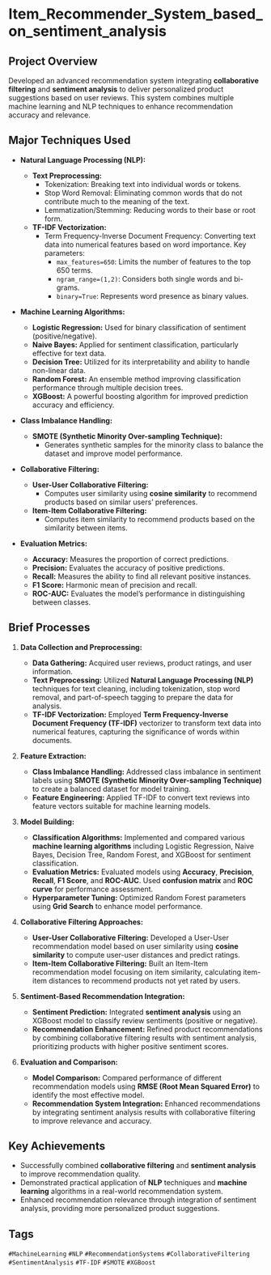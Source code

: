 # Item_Recommender_System_based_on_sentiment_analysis


## Project Overview
Developed an advanced recommendation system integrating **collaborative filtering** and **sentiment analysis** to deliver personalized product suggestions based on user reviews. This system combines multiple machine learning and NLP techniques to enhance recommendation accuracy and relevance.


## Major Techniques Used

- **Natural Language Processing (NLP):**
  - **Text Preprocessing:** 
    - Tokenization: Breaking text into individual words or tokens.
    - Stop Word Removal: Eliminating common words that do not contribute much to the meaning of the text.
    - Lemmatization/Stemming: Reducing words to their base or root form.
  - **TF-IDF Vectorization:**
    - Term Frequency-Inverse Document Frequency: Converting text data into numerical features based on word importance. Key parameters:
      - `max_features=650`: Limits the number of features to the top 650 terms.
      - `ngram_range=(1,2)`: Considers both single words and bi-grams.
      - `binary=True`: Represents word presence as binary values.

- **Machine Learning Algorithms:**
  - **Logistic Regression:** Used for binary classification of sentiment (positive/negative).
  - **Naive Bayes:** Applied for sentiment classification, particularly effective for text data.
  - **Decision Tree:** Utilized for its interpretability and ability to handle non-linear data.
  - **Random Forest:** An ensemble method improving classification performance through multiple decision trees.
  - **XGBoost:** A powerful boosting algorithm for improved prediction accuracy and efficiency.

- **Class Imbalance Handling:**
  - **SMOTE (Synthetic Minority Over-sampling Technique):**
    - Generates synthetic samples for the minority class to balance the dataset and improve model performance.

- **Collaborative Filtering:**
  - **User-User Collaborative Filtering:**
    - Computes user similarity using **cosine similarity** to recommend products based on similar users’ preferences.
  - **Item-Item Collaborative Filtering:**
    - Computes item similarity to recommend products based on the similarity between items.

- **Evaluation Metrics:**
  - **Accuracy:** Measures the proportion of correct predictions.
  - **Precision:** Evaluates the accuracy of positive predictions.
  - **Recall:** Measures the ability to find all relevant positive instances.
  - **F1 Score:** Harmonic mean of precision and recall.
  - **ROC-AUC:** Evaluates the model’s performance in distinguishing between classes.



## Brief Processes

1. **Data Collection and Preprocessing:**
   - **Data Gathering:** Acquired user reviews, product ratings, and user information.
   - **Text Preprocessing:** Utilized **Natural Language Processing (NLP)** techniques for text cleaning, including tokenization, stop word removal, and part-of-speech tagging to prepare the data for analysis.
   - **TF-IDF Vectorization:** Employed **Term Frequency-Inverse Document Frequency (TF-IDF)** vectorizer to transform text data into numerical features, capturing the significance of words within documents.
2. **Feature Extraction:**
   - **Class Imbalance Handling:** Addressed class imbalance in sentiment labels using **SMOTE (Synthetic Minority Over-sampling Technique)** to create a balanced dataset for model training.
   - **Feature Engineering:** Applied TF-IDF to convert text reviews into feature vectors suitable for machine learning models.

3. **Model Building:**
   - **Classification Algorithms:** Implemented and compared various **machine learning algorithms** including Logistic Regression, Naive Bayes, Decision Tree, Random Forest, and XGBoost for sentiment classification.
   - **Evaluation Metrics:** Evaluated models using **Accuracy**, **Precision**, **Recall**, **F1 Score**, and **ROC-AUC**. Used **confusion matrix** and **ROC curve** for performance assessment.
   - **Hyperparameter Tuning:** Optimized Random Forest parameters using **Grid Search** to enhance model performance.

4. **Collaborative Filtering Approaches:**
   - **User-User Collaborative Filtering:** Developed a User-User recommendation model based on user similarity using **cosine similarity** to compute user-user distances and predict ratings.
   - **Item-Item Collaborative Filtering:** Built an Item-Item recommendation model focusing on item similarity, calculating item-item distances to recommend products not yet rated by users.

5. **Sentiment-Based Recommendation Integration:**
   - **Sentiment Prediction:** Integrated **sentiment analysis** using an XGBoost model to classify review sentiments (positive or negative).
   - **Recommendation Enhancement:** Refined product recommendations by combining collaborative filtering results with sentiment analysis, prioritizing products with higher positive sentiment scores.

6. **Evaluation and Comparison:**
   - **Model Comparison:** Compared performance of different recommendation models using **RMSE (Root Mean Squared Error)** to identify the most effective model.
   - **Recommendation System Integration:** Enhanced recommendations by integrating sentiment analysis results with collaborative filtering to improve relevance and accuracy.



## Key Achievements
- Successfully combined **collaborative filtering** and **sentiment analysis** to improve recommendation quality.
- Demonstrated practical application of **NLP** techniques and **machine learning** algorithms in a real-world recommendation system.
- Enhanced recommendation relevance through integration of sentiment analysis, providing more personalized product suggestions.

## Tags
`#MachineLearning` `#NLP` `#RecommendationSystems` `#CollaborativeFiltering` `#SentimentAnalysis` `#TF-IDF` `#SMOTE` `#XGBoost`
